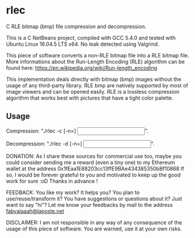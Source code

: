 # rlec
C RLE bitmap (bmp) file compression and decompression.

This is a C NetBeans project, compiled with GCC 5.4.0 and tested with Ubuntu
Linux 16.04.5 LTS x64. No leak detected using Valgrind.

This piece of software converts a non-RLE bitmap file into a RLE bitmap file.
More informations about the Run-Length Encoding (RLE) algorithm can be found
here: https://en.wikipedia.org/wiki/Run-length_encoding

This implementation deals directly with bitmap (bmp) images without the usage of
any third-party library. RLE bmp are natively supported by most of image viewers
and can be opened easily. RLE is a lossless compression algorithm that works
best with pictures that have a tight color palette.

## Usage
Compression: "./rlec -c [-n=<output bmp file path>] <input bmp file path>".

Decompression: "./rlec -d [-n=<output bmp file path>] <input bmp file path>".

DONATION:
As I share these sources for commercial use too, maybe you could consider
sending me a reward (even a tiny one) to my Ethereum wallet at the address
0x1fEaa1E88203cc13ffE9BAe434385350bBf10868
If so, I would be forever grateful to you and motivated to keep up the good work
for sure :oD Thanks in advance !

FEEDBACK:
You like my work? It helps you? You plan to use/reuse/transform it? You have
suggestions or questions about it? Just want to say "hi"? Let me know your
feedbacks by mail to the address fabvalaaah@laposte.net

DISCLAIMER:
I am not responsible in any way of any consequence of the usage of this piece of
software. You are warned, use it at your own risks.
